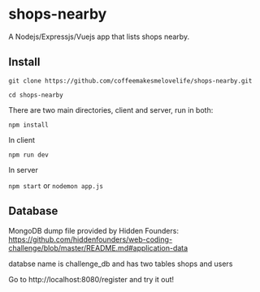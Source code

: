 # shops-nearby
A Nodejs/Expressjs/Vuejs app that lists shops nearby.

## Install
`git clone https://github.com/coffeemakesmelovelife/shops-nearby.git`

`cd shops-nearby`

There are two main directories, client and server, run in both:

`npm install`

In client

`npm run dev`

In server

`npm start` or `nodemon app.js`


## Database
MongoDB dump file provided by Hidden Founders: https://github.com/hiddenfounders/web-coding-challenge/blob/master/README.md#application-data

databse name is challenge_db and has two tables shops and users

Go to http://localhost:8080/register and try it out!
